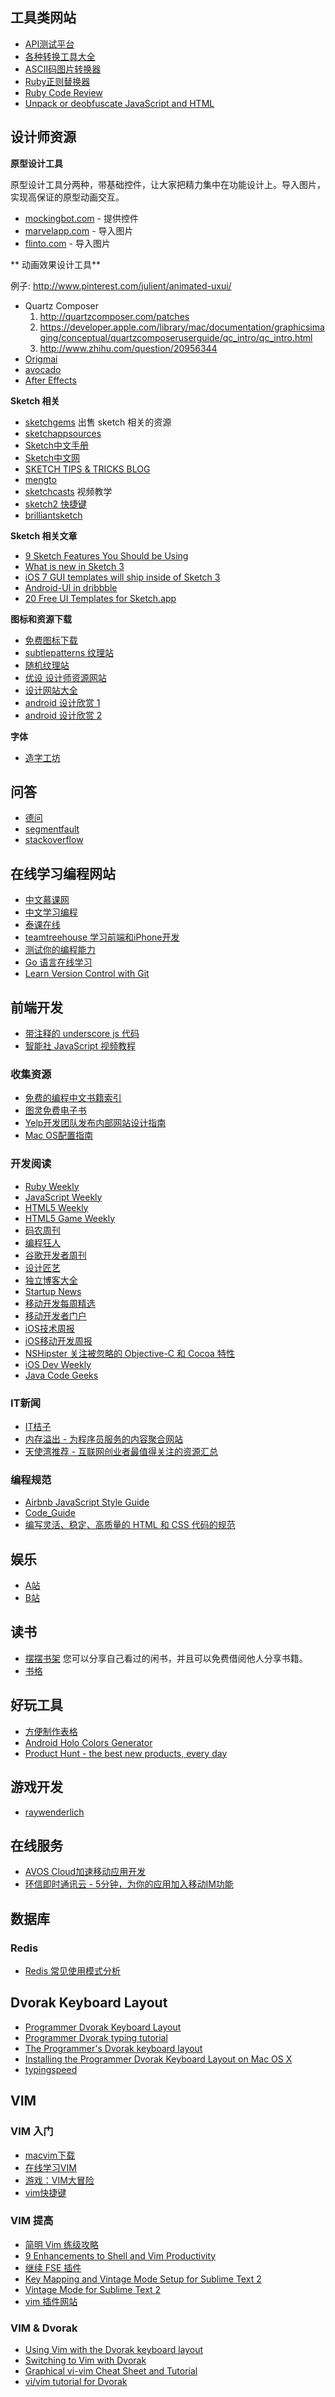 ## 工具类网站

* [API测试平台](https://www.runscope.com/)
* [各种转换工具大全](http://tool.chinaz.com/)
* [ASCII码图片转换器](http://www.network-science.de/ascii/)
* [Ruby正则替换器](http://www.rubular.com/)
* [Ruby Code Review](https://codeclimate.com/)
* [Unpack or deobfuscate JavaScript and HTML](http://jsbeautifier.org/)

## 设计师资源

**原型设计工具**

原型设计工具分两种，带基础控件，让大家把精力集中在功能设计上。导入图片，实现高保证的原型动画交互。

* [mockingbot.com](https://mockingbot.com/) - 提供控件
* [marvelapp.com](https://marvelapp.com/) - 导入图片
* [flinto.com](https://www.flinto.com/) - 导入图片

** 动画效果设计工具**

例子: http://www.pinterest.com/julient/animated-uxui/

* Quartz Composer
  1. http://quartzcomposer.com/patches
  2. https://developer.apple.com/library/mac/documentation/graphicsimaging/conceptual/quartzcomposeruserguide/qc_intro/qc_intro.html
  3. http://www.zhihu.com/question/20956344
* [Origmai](http://facebook.github.io/origami/)
* [avocado](https://github.com/ideo/avocado/)
* [After Effects](http://developertodesigner.wordpress.com/2014/05/09/how-to-create-animated-gifs-for-ui-design-presentations/)

**Sketch 相关**

* [sketchgems](http://www.sketchgems.com/) 出售 sketch 相关的资源
* [sketchappsources](http://www.sketchappsources.com/)
* [Sketch中文手册](http://www.ituring.com.cn/book/1305)
* [Sketch中文网](http://sketchcn.com)
* [SKETCH TIPS & TRICKS BLOG](http://sketchtips.tumblr.com/)
* [mengto](http://blog.mengto.com/topic/sketch/)
* [sketchcasts](http://www.sketchcasts.net/episodes) 视频教学
* [sketch2 快捷键](http://sketchshortcuts.com/)
* [brilliantsketch](http://brilliantsketch.com/)


**Sketch 相关文章**
* [9 Sketch Features You Should be Using](http://webdesign.tutsplus.com/tutorials/9-sketch-features-you-should-be-using--webdesign-18016)
* [What is new in Sketch 3](https://medium.com/p/4b92d8b25f3)
* [iOS 7 GUI templates will ship inside of Sketch 3](http://www.teehanlax.com/blog/ios-7-gui-templates-will-ship-inside-of-sketch-3/)
* [Android-UI in dribbble](https://dribbble.com/shots/1029552-Android-UI-XHDPI-Template-sketch)
* [20 Free UI Templates for Sketch.app](http://speckyboy.com/2013/04/22/free-ui-templates-for-sketch-app/)

**图标和资源下载**

* [免费图标下载](http://www.pixeden.com/free-icons-set)
* [subtlepatterns 纹理站](http://subtlepatterns.com/)
* [随机纹理站](http://thepatternlibrary.com/)
* [优设 设计师资源网站](http://www.uisdc.com/)
* [设计网站大全](http://hao.zlg.cc/)
* [android 设计欣赏 1](http://www.android-app-patterns.com/)
* [android 设计欣赏 2](http://androidniceties.tumblr.com/)

**字体**

* [造字工坊](http://makefont.com/fonts.html)

## 问答

* [德问](http://www.dewen.org/)
* [segmentfault](http://segmentfault.com/)
* [stackoverflow](http://stackoverflow.com/)

## 在线学习编程网站

* [中文慕课网](http://www.imooc.com/)
* [中文学习编程](http://www.fenby.com/index)
* [泰课在线](http://www.taikr.com/)
* [teamtreehouse 学习前端和iPhone开发](http://teamtreehouse.com/)
* [测试你的编程能力](http://smarterer.com/)
* [Go 语言在线学习](http://go-tour-zh.appspot.com/#1)
* [Learn Version Control with Git](http://www.git-tower.com/learn/)

## 前端开发

* [带注释的 underscore js 代码](http://underscorejs.org/docs/underscore.html)
* [智能社 JavaScript 视频教程](http://www.youku.com/playlist_show/id_18270248.html)

### 收集资源

* [免费的编程中文书籍索引](https://github.com/justjavac/free-programming-books-zh_CN)
* [图灵免费电子书](http://www.ituring.com.cn/book)
* [Yelp开发团队发布内部网站设计指南](http://www.infoq.com/cn/news/2014/02/yelp-style-guide?utm_source=tuicool)
* [Mac OS配置指南](http://www.sourabhbajaj.com/mac-setup/index.html)


### 开发阅读

* [Ruby Weekly](http://rubyweekly.com/)
* [JavaScript Weekly](http://javascriptweekly.com/)
* [HTML5 Weekly](http://html5weekly.com/)
* [HTML5 Game Weekly](http://gamedevjsweekly.com/)
* [码农周刊](http://weekly.manong.io/)
* [编程狂人](http://www.tuicool.com/mags)
* [谷歌开发者周刊](http://gdgweekly.com/)
* [设计匠艺](http://www.tuicool.com/mags/design)
* [独立博客大全](http://lusongsong.com/daohang/)
* [Startup News](http://news.dbanotes.net/)
* [移动开发每周精选](http://www.mobdevweekly.com/)
* [移动开发者门户](http://www.apkbus.com/)
* [iOS技术周报](http://weekly.ios-wiki.com/)
* [iOS移动开发周报](http://blog.devtang.com/blog/categories/ios/)
* [NSHipster 关注被忽略的 Objective-C 和 Cocoa 特性](http://nshipster.cn/)
* [iOS Dev Weekly](https://iosdevweekly.com/)
* [Java Code Geeks](http://www.javacodegeeks.com/android/)

### IT新闻

* [IT桔子](http://itjuzi.com)
* [内存溢出 - 为程序员服务的内容聚合网站](http://outofmemory.cn/)
* [天使湾推荐 - 互联网创业者最值得关注的资源汇总](http://www.tisiwi.com/123)

### 编程规范

* [Airbnb JavaScript Style Guide](https://github.com/airbnb/javascript)
* [Code_Guide](https://github.com/Suxiaogang/Code_Guide)
* [编写灵活、稳定、高质量的 HTML 和 CSS 代码的规范](http://codeguide.bootcss.com/?utm_source=tuicool)

## 娱乐

* [A站](http://www.acfun.tv/)
* [B站](http://bilibili.kankanews.com/)

## 读书

* [摆摆书架](http://bookfor.us/) 您可以分享自己看过的闲书，并且可以免费借阅他人分享书籍。
* [书格](http://shuge.org/)

## 好玩工具

* [方便制作表格](http://ozh.github.io/ascii-tables/)
* [Android Holo Colors Generator](http://android-holo-colors.com/)
* [Product Hunt - the best new products, every day](http://www.producthunt.com/)


## 游戏开发

* [raywenderlich](http://www.raywenderlich.com/)

## 在线服务

* [AVOS Cloud加速移动应用开发](https://cn.avoscloud.com/)
* [环信即时通讯云 - 5分钟，为你的应用加入移动IM功能](http://www.easemob.com/index.php)

## 数据库

### Redis

* [Redis 常见使用模式分析](http://www.slideshare.net/vincent253/redis-37221509)

## Dvorak Keyboard Layout

* [Programmer Dvorak Keyboard Layout](http://www.kaufmann.no/roland/dvorak/)
* [Programmer Dvorak typing tutorial](http://programmer-dvorak.appspot.com/)
* [The Programmer's Dvorak keyboard layout](http://dev.hubspot.com/blog/bid/6190/The-Programmer-s-Dvorak-keyboard-layout)
* [Installing the Programmer Dvorak Keyboard Layout on Mac OS X](http://www.kaufmann.no/roland/dvorak/macosx.html)
* [typingspeed](http://www.typeonline.co.uk/typingspeed.php)

## VIM

### VIM 入门

* [macvim下载](https://github.com/b4winckler/macvim/releases)
* [在线学习VIM](http://www.openvim.com/tutorial.html)
* [游戏：VIM大冒险](http://coolshell.cn/articles/7166.html)
* [vim快捷键](http://wenku.baidu.com/link?url=jqiAJZL49_r_OyeAKt7S02FbvFXf5il3nV1btXDc-jnPrbkmS3OAeZO9MKU8gsmYyoyqLFnhQvvF50fjzntoIl462v_Xr6XRRAciAJVg6Qa)

### VIM 提高

* [简明 Vim 练级攻略](http://coolshell.cn/articles/5426.html)
* [9 Enhancements to Shell and Vim Productivity](http://www.danielmiessler.com/blog/enhancements-to-shell-and-vim-productivity)
* [继续 FSE 插件](http://bluegene8210.is-programmer.com/categories/5367/posts)
* [Key Mapping and Vintage Mode Setup for Sublime Text 2](http://projectpoppycock.com/key-mapping-and-vintage-mode-setup-for-sublime-text-2/)
* [Vintage Mode for Sublime Text 2](https://www.sublimetext.com/docs/2/vintage.html)
* [vim 插件网站](http://vimawesome.com/)


### VIM & Dvorak

* [Using Vim with the Dvorak keyboard layout](http://vim.wikia.com/wiki/Using_Vim_with_the_Dvorak_keyboard_layout)
* [Switching to Vim with Dvorak](http://kevin.pfefferle.co/2012/02/14/switching-to-vim-with-dvorak/)
* [Graphical vi-vim Cheat Sheet and Tutorial](http://www.viemu.com/a_vi_vim_graphical_cheat_sheet_tutorial.html)
* [vi/vim tutorial for Dvorak](http://boredzo.org/vi_tutorial/)
